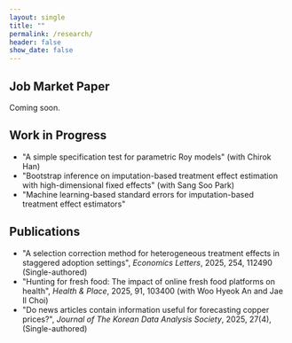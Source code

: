 ```yaml
---
layout: single
title: ""
permalink: /research/
header: false
show_date: false
---
```

## Job Market Paper

Coming soon.

## Work in Progress

  - "A simple specification test for parametric Roy models" (with Chirok Han)
  - "Bootstrap inference on imputation-based treatment effect estimation with high-dimensional fixed effects" (with Sang Soo Park)
  - "Machine learning-based standard errors for imputation-based treatment effect estimators"

## Publications

  - "A selection correction method for heterogeneous treatment effects in staggered adoption settings", *Economics Letters*, 2025, 254, 112490 (Single-authored)
  - "Hunting for fresh food: The impact of online fresh food platforms on health", *Health & Place*, 2025, 91, 103400 (with Woo Hyeok An and Jae Il Choi)
  - "Do news articles contain information useful for forecasting copper prices?", *Journal of The Korean Data Analysis Society*, 2025, 27(4), (Single-authored)
